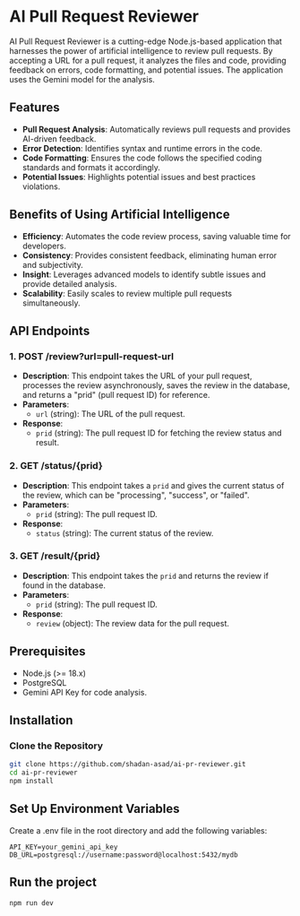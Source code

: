 # AI Pull Request Reviewer

AI Pull Request Reviewer is a cutting-edge Node.js-based application that harnesses the power of artificial intelligence to review pull requests. By accepting a URL for a pull request, it analyzes the files and code, providing feedback on errors, code formatting, and potential issues. The application uses the Gemini model for the analysis.

## Features
- **Pull Request Analysis**: Automatically reviews pull requests and provides AI-driven feedback.
- **Error Detection**: Identifies syntax and runtime errors in the code.
- **Code Formatting**: Ensures the code follows the specified coding standards and formats it accordingly.
- **Potential Issues**: Highlights potential issues and best practices violations.

## Benefits of Using Artificial Intelligence
- **Efficiency**: Automates the code review process, saving valuable time for developers.
- **Consistency**: Provides consistent feedback, eliminating human error and subjectivity.
- **Insight**: Leverages advanced models to identify subtle issues and provide detailed analysis.
- **Scalability**: Easily scales to review multiple pull requests simultaneously.

## API Endpoints

### 1. POST /review?url=pull-request-url
- **Description**: This endpoint takes the URL of your pull request, processes the review asynchronously, saves the review in the database, and returns a "prid" (pull request ID) for reference.
- **Parameters**: 
  - `url` (string): The URL of the pull request.
- **Response**: 
  - `prid` (string): The pull request ID for fetching the review status and result.

### 2. GET /status/{prid}
- **Description**: This endpoint takes a `prid` and gives the current status of the review, which can be "processing", "success", or "failed".
- **Parameters**: 
  - `prid` (string): The pull request ID.
- **Response**: 
  - `status` (string): The current status of the review.

### 3. GET /result/{prid}
- **Description**: This endpoint takes the `prid` and returns the review if found in the database.
- **Parameters**: 
  - `prid` (string): The pull request ID.
- **Response**: 
  - `review` (object): The review data for the pull request.


## Prerequisites
- Node.js (>= 18.x)
- PostgreSQL
- Gemini API Key for code analysis.

## Installation

### Clone the Repository
```bash
git clone https://github.com/shadan-asad/ai-pr-reviewer.git
cd ai-pr-reviewer
npm install
```

## Set Up Environment Variables
Create a .env file in the root directory and add the following variables:
```
API_KEY=your_gemini_api_key
DB_URL=postgresql://username:password@localhost:5432/mydb
```

## Run the project
```
npm run dev
```
